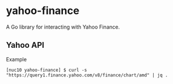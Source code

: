 # yahoo-finance

A Go library for interacting with Yahoo Finance.


## Yahoo API

Example 

```
[nuc10 yahoo-finance] $ curl -s "https://query1.finance.yahoo.com/v8/finance/chart/amd" | jq .

```
